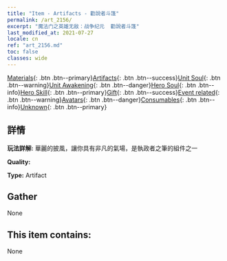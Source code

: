 ```yaml
---
title: "Item - Artifacts - 勸說者斗篷"
permalink: /art_2156/
excerpt: "魔法门之英雄无敌：战争纪元  勸說者斗篷"
last_modified_at: 2021-07-27
locale: cn
ref: "art_2156.md"
toc: false
classes: wide
---
```

 [Materials](/ItemsCN/){: .btn .btn--primary}[Artifacts](/ItemsCN/Artifacts/){: .btn .btn--success}[Unit Soul](/ItemsCN/UnitSoul/){: .btn .btn--warning}[Unit Awakening](/ItemsCN/UnitAwakening/){: .btn .btn--danger}[Hero Soul](/ItemsCN/HeroSoul/){: .btn .btn--info}[Hero Skill](/ItemsCN/HeroSkill/){: .btn .btn--primary}[Gift](/ItemsCN/Gift/){: .btn .btn--success}[Event related](/ItemsCN/Events/){: .btn .btn--warning}[Avatars](/ItemsCN/Avatars/){: .btn .btn--danger}[Consumables](/ItemsCN/Consumables/){: .btn .btn--info}[Unknown](/ItemsCN/Unknown/){: .btn .btn--primary}

## 詳情
 **玩法詳解:** 華麗的披風，讓你具有非凡的氣場，是執政者之筆的組件之一

 **Quality:** 

 **Type:** Artifact

## Gather

  None

## This item contains:

  None

